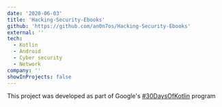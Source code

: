 ```yaml
---
date: '2020-06-03'
title: 'Hacking-Security-Ebooks'
github: 'https://github.com/an0n7os/Hacking-Security-Ebooks'
external: ''
tech:
  - Kotlin
  - Android
  - Cyber security
  - Network
company: ''
showInProjects: false
---
```


This project was developed as part of Google's [#30DaysOfKotlin](https://eventsonair.withgoogle.com/events/kotlin) program
